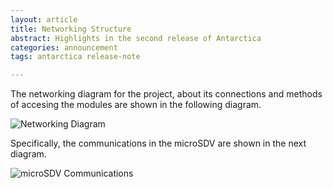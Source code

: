 ```yaml
---
layout: article
title: Networking Structure
abstract: Highlights in the second release of Antarctica
categories: announcement
tags: antarctica release-note

---
```


The networking diagram for the project, about its connections and methods of accesing the modules are shown in the following diagram.

![Networking Diagram](https://lh3.googleusercontent.com/YeM0082lHiDDVaeMbm2B0PIox4s1MmRKEfhtPF38uftTQuwHn02c5kWu92s7VWGr1VdE5Yt6VMSbpCXv8C7gwybjDATcO2UCsRv5IHu3zSKEAk0luJTbo0kHYDlOeXjILmWFjzrtkw=w2400)

Specifically, the communications in the microSDV are shown in the next diagram.

![microSDV Communications](https://lh3.googleusercontent.com/V0De_L_qQmttuUmfRSO2cwn5R_-uh0v5WDTds_kZZb2vB6Uquqxy5Hz3ygnemGKBUpoqrSgWg3X7zFXIrdkL9S9b23W7AgrJt-MoyeuiDlukAv7l4vBuY1GqITZHE_pH3ZtL1RceDw=w2400)
